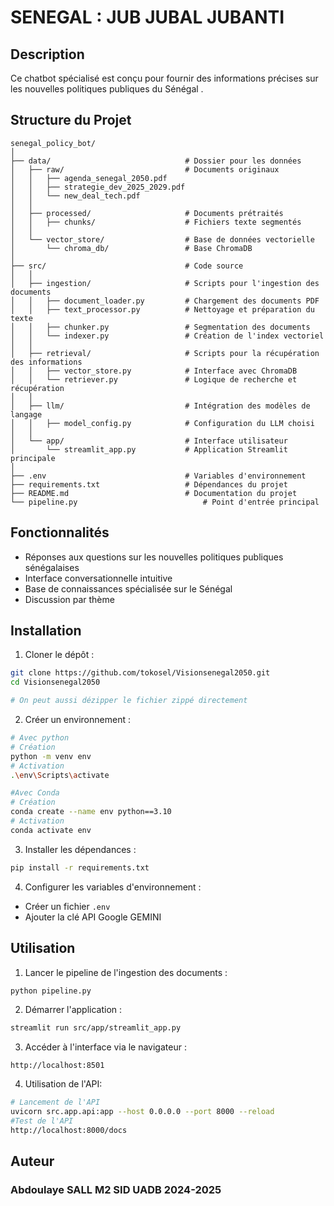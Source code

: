 # SENEGAL : JUB JUBAL JUBANTI

## Description
Ce chatbot spécialisé est conçu pour fournir des informations précises sur les nouvelles politiques publiques du Sénégal .

## Structure du Projet
```
senegal_policy_bot/
│
├── data/                              # Dossier pour les données
│   ├── raw/                           # Documents originaux
│   │   ├── agenda_senegal_2050.pdf
│   │   ├── strategie_dev_2025_2029.pdf
│   │   └── new_deal_tech.pdf
│   │
│   ├── processed/                     # Documents prétraités
│   │   ├── chunks/                    # Fichiers texte segmentés
│   │
│   └── vector_store/                  # Base de données vectorielle
│       └── chroma_db/                 # Base ChromaDB
│
├── src/                               # Code source
│   │
│   ├── ingestion/                     # Scripts pour l'ingestion des documents
│   │   ├── document_loader.py         # Chargement des documents PDF
│   │   ├── text_processor.py          # Nettoyage et préparation du texte
│   │   ├── chunker.py                 # Segmentation des documents
│   │   └── indexer.py                 # Création de l'index vectoriel
│   │
│   ├── retrieval/                     # Scripts pour la récupération des informations
│   │   ├── vector_store.py            # Interface avec ChromaDB
│   │   └── retriever.py               # Logique de recherche et récupération
│   │
│   ├── llm/                           # Intégration des modèles de langage
│   │   ├── model_config.py            # Configuration du LLM choisi
│   │
│   └── app/                           # Interface utilisateur
│       └── streamlit_app.py           # Application Streamlit principale
│
├── .env                               # Variables d'environnement
├── requirements.txt                   # Dépendances du projet
├── README.md                          # Documentation du projet
└── pipeline.py                            # Point d'entrée principal
```

## Fonctionnalités
- Réponses aux questions sur les nouvelles politiques publiques sénégalaises
- Interface conversationnelle intuitive
- Base de connaissances spécialisée sur le Sénégal
- Discussion par thème

## Installation
1. Cloner le dépôt :
```bash
git clone https://github.com/tokosel/Visionsenegal2050.git
cd Visionsenegal2050

# On peut aussi dézipper le fichier zippé directement
```

2. Créer un environnement :

```bash
# Avec python
# Création
python -m venv env
# Activation
.\env\Scripts\activate
```

```bash
#Avec Conda
# Création
conda create --name env python==3.10
# Activation
conda activate env
```

3. Installer les dépendances :
```bash
pip install -r requirements.txt
```

4. Configurer les variables d'environnement :
- Créer un fichier `.env`
- Ajouter la clé API Google GEMINI

## Utilisation
1. Lancer le pipeline de l'ingestion des documents :
```bash
python pipeline.py
```
2. Démarrer l'application :
```bash
streamlit run src/app/streamlit_app.py
```

3. Accéder à l'interface via le navigateur :
```
http://localhost:8501
```

4. Utilisation de l'API:
```bash
# Lancement de l'API
uvicorn src.app.api:app --host 0.0.0.0 --port 8000 --reload
#Test de l'API
http://localhost:8000/docs
```

## Auteur
### Abdoulaye SALL M2 SID UADB 2024-2025